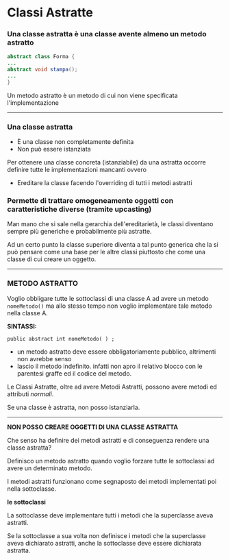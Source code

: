 # Classi Astratte

### Una classe astratta è una classe avente **almeno un metodo astratto**


```java
abstract class Forma {
...
abstract void stampa();
...
}
```

Un metodo astratto è un metodo di cui non viene specificata l'implementazione

---

### Una classe astratta

* È una classe non completamente definita
* Non può essere istanziata

Per ottenere una classe concreta (istanziabile) da una astratta occorre definire tutte le implementazioni mancanti ovvero

* Ereditare la classe facendo l'overriding di tutti i metodi astratti

### Permette di trattare omogeneamente oggetti con caratteristiche diverse (tramite upcasting)

Man mano che si sale nella gerarchia dell'ereditarietà, le
classi diventano sempre più generiche e probabilmente
più astratte.

Ad un certo punto la classe superiore diventa a tal punto
generica che la si può pensare come una base per le altre
classi piuttosto che come una classe di cui creare un
oggetto.

---


### METODO ASTRATTO

Voglio obbligare tutte le sottoclassi di una classe A ad avere
un metodo ```nomeMetodo()``` ma allo stesso tempo non voglio
implementare tale metodo nella classe A.

**SINTASSI:**

`public abstract int nomeMetodo( ) ;`

* un metodo astratto deve essere obbligatoriamente pubblico,  altrimenti non avrebbe senso
* lascio il metodo indefinito. infatti non apro il relativo blocco con le parentesi graffe ed il codice del metodo.

Le Classi Astratte, oltre ad avere Metodi Astratti, possono avere
 metodi ed attributi *normali*.

Se una classe è astratta, non posso istanziarla.

---


**NON POSSO CREARE OGGETTI DI UNA CLASSE ASTRATTA**

Che senso ha definire dei metodi astratti e di conseguenza rendere una classe astratta?

Definisco un metodo astratto quando voglio forzare tutte le sottoclassi ad avere un determinato metodo.

I metodi astratti funzionano come segnaposto dei metodi implementati poi nella sottoclasse.

**le sottoclassi**

La sottoclasse deve implementare tutti i metodi che la superclasse aveva astratti.

Se la sottoclasse a sua volta non definisce i metodi che la superclasse aveva dichiarato astratti, anche la sottoclasse deve essere dichiarata astratta.
